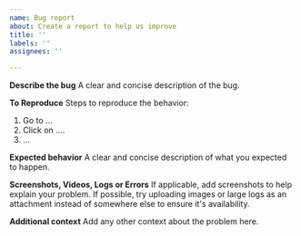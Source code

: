 ```yaml
---
name: Bug report
about: Create a report to help us improve
title: ''
labels: ''
assignees: ''

---
```


**Describe the bug**
A clear and concise description of the bug.

**To Reproduce**
Steps to reproduce the behavior:
1. Go to ...
2. Click on ....
3. ...

**Expected behavior**
A clear and concise description of what you expected to happen.

**Screenshots, Videos, Logs or Errors**
If applicable, add screenshots to help explain your problem.
If possible, try uploading images or large logs as an attachment instead of somewhere else to ensure it's availability.

**Additional context**
Add any other context about the problem here.
